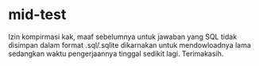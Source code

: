 # mid-test
Izin kompirmasi kak, maaf sebelumnya untuk jawaban yang SQL tidak disimpan dalam format .sql/.sqlite dikarnakan untuk mendowloadnya lama sedangkan waktu pengerjaannya tinggal sedikit lagi. Terimakasih.
